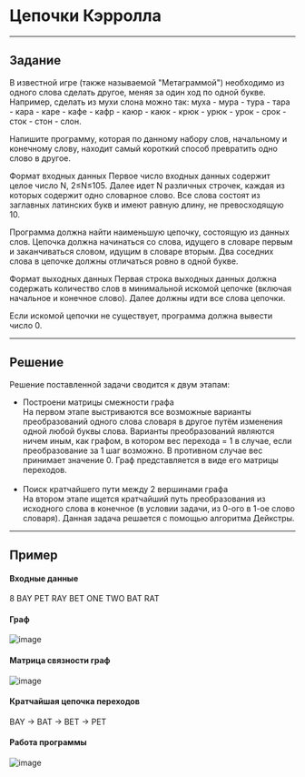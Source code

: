 # Цепочки Кэрролла
____
## Задание
В известной игре (также называемой "Метаграммой") необходимо из одного слова сделать другое, меняя за один ход по одной букве. Например, сделать из мухи слона можно так: муха - мура - тура - тара - кара - каре - кафе - кафр - каюр - каюк - крюк - урюк - урок - срок - сток - стон - слон.

Напишите программу, которая по данному набору слов, начальному и конечному слову, находит самый короткий способ превратить одно слово в другое.

Формат входных данных
Первое число входных данных содержит целое число N, 2≤N≤105. Далее идет N различных строчек, каждая из которых содержит одно словарное слово. Все слова состоят из заглавных латинских букв и имеют равную длину, не превосходящую 10.

Программа должна найти наименьшую цепочку, состоящую из данных слов. Цепочка должна начинаться со слова, идущего в словаре первым и заканчиваться словом, идущим в словаре вторым. Два соседних слова в цепочке должны отличаться ровно в одной букве.

Формат выходных данных
Первая строка выходных данных должна содержать количество слов в минимальной искомой цепочке (включая начальное и конечное слово). Далее должны идти все слова цепочки.

Если искомой цепочки не существует, программа должна вывести число 0.
____
## Решение
Решение поставленной задачи сводится к двум этапам:
- Построени матрицы смежности графа<br>
На первом этапе выстриваются все возможные варианты преобразований одного слова словаря в другое путём изменения одной любой буквы слова. Варианты преобразований являются ничем иным, как графом, в котором вес перехода = 1 в случае, если преобразование за 1 шаг возможно. В противном случае вес принимает значение 0. Граф представляется в виде его матрицы переходов.<br><br>
- Поиск кратчайшего пути между 2 вершинами графа<br>
На втором этапе ищется кратчайший путь преобразования из исходного слова в конечное (в условии задачи, из 0-ого в 1-ое слово словаря). Данная задача решается с помощью алгоритма Дейкстры.
____
## Пример
#### Входные данные
8
BAY
PET
RAY
BET
ONE
TWO
BAT
RAT
#### Граф
![image](https://user-images.githubusercontent.com/71846671/170727913-c3a53783-3e3f-4930-9283-a6e2362cd6ea.png)
#### Матрица связности граф
![image](https://user-images.githubusercontent.com/71846671/170727759-abf58ace-49ac-40ce-a142-d2c9ed235621.png)
#### Кратчайшая цепочка переходов
BAY -> BAT -> BET -> PET
#### Работа программы
![image](https://user-images.githubusercontent.com/71846671/170728345-fdfc7078-b217-48d7-bbcc-99d33e38d5d9.png)
